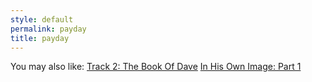 ```yaml
---
style: default
permalink: payday
title: payday
---
```

You may also like:
[Track 2: The Book Of Dave](http://scp-wiki.net/the-book-of-dave)
[In His Own Image: Part 1](http://scp-wiki.net/in-his-own-image-part-1)